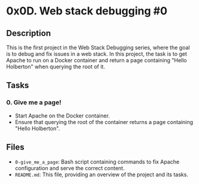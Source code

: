 # 0x0D. Web stack debugging #0  

## Description  

This is the first project in the Web Stack Debugging series, where the goal is to debug and fix issues in a web stack. In this project, the task is to get Apache to run on a Docker container and return a page containing "Hello Holberton" when querying the root of it.  

## Tasks  

### 0. Give me a page!  

- Start Apache on the Docker container.  
- Ensure that querying the root of the container returns a page containing "Hello Holberton".  

## Files  

- `0-give_me_a_page`: Bash script containing commands to fix Apache configuration and serve the correct content.  
- `README.md`: This file, providing an overview of the project and its tasks.  
